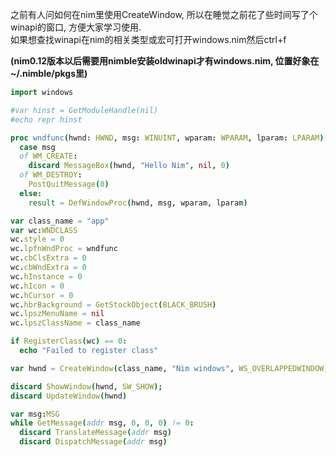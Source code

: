 之前有人问如何在nim里使用CreateWindow, 所以在睡觉之前花了些时间写了个winapi的窗口, 方便大家学习使用.  
如果想查找winapi在nim的相关类型或宏可打开windows.nim然后ctrl+f

**(nim0.12版本以后需要用nimble安装oldwinapi才有windows.nim, 位置好象在~/.nimble/pkgs里)**
```nim
import windows

#var hinst = GetModuleHandle(nil)
#echo repr hinst

proc wndfunc(hwnd: HWND, msg: WINUINT, wparam: WPARAM, lparam: LPARAM): LRESULT{.stdcall.} =
  case msg
  of WM_CREATE:
    discard MessageBox(hwnd, "Hello Nim", nil, 0)
  of WM_DESTROY:
    PostQuitMessage(0)
  else:
    result = DefWindowProc(hwnd, msg, wparam, lparam)

var class_name = "app"
var wc:WNDCLASS
wc.style = 0
wc.lpfnWndProc = wndfunc
wc.cbClsExtra = 0
wc.cbWndExtra = 0
wc.hInstance = 0
wc.hIcon = 0
wc.hCursor = 0
wc.hbrBackground = GetStockObject(BLACK_BRUSH)
wc.lpszMenuName = nil
wc.lpszClassName = class_name

if RegisterClass(wc) == 0:
  echo "Failed to register class"

var hwnd = CreateWindow(class_name, "Nim windows", WS_OVERLAPPEDWINDOW, 100, 100, 240, 160, 0, 0, 0, nil)

discard ShowWindow(hwnd, SW_SHOW);
discard UpdateWindow(hwnd)

var msg:MSG
while GetMessage(addr msg, 0, 0, 0) != 0:
  discard TranslateMessage(addr msg)
  discard DispatchMessage(addr msg)
```
